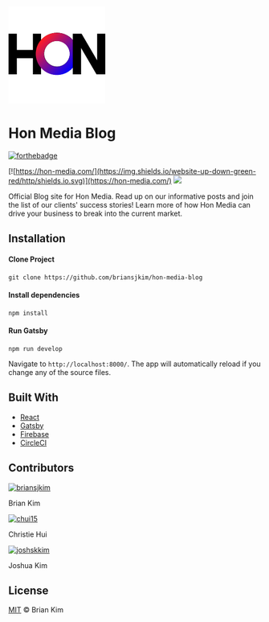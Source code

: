 ![Logo](src/assets/images/HonLogo.png)

# Hon Media Blog

[![forthebadge](https://forthebadge.com/images/badges/made-with-javascript.svg)](http://thismypc.com/)

[![https://hon-media.com/](https://img.shields.io/website-up-down-green-red/http/shields.io.svg)](https://hon-media.com/)
<img src="https://img.shields.io/github/license/briansjkim/hon-media-blog">

Official Blog site for Hon Media. Read up on our informative posts and join the list of our clients' success stories!
Learn more of how Hon Media can drive your business to break into the current market.

## Installation

#### Clone Project

```shell
git clone https://github.com/briansjkim/hon-media-blog
```

#### Install dependencies

```shell
npm install
```

#### Run Gatsby

```shell
npm run develop
```

Navigate to `http://localhost:8000/`. The app will automatically reload if you change any of the source files.

## Built With

- [React](https://reactjs.org/)
- [Gatsby](https://www.gatsbyjs.com/)
- [Firebase](https://firebase.google.com/)
- [CircleCI](https://circleci.com/)

## Contributors
[![briansjkim](https://github.com/briansjkim.png?size=50)](https://github.com/briansjkim)

Brian Kim

[![chui15](https://github.com/chui15.png?size=50)](https://github.com/chui15)

Christie Hui

[![joshskkim](https://github.com/joshskkim.png?size=50)](https://github.com/joshskkim)

Joshua Kim


## License

[MIT](LICENSE) © Brian Kim

